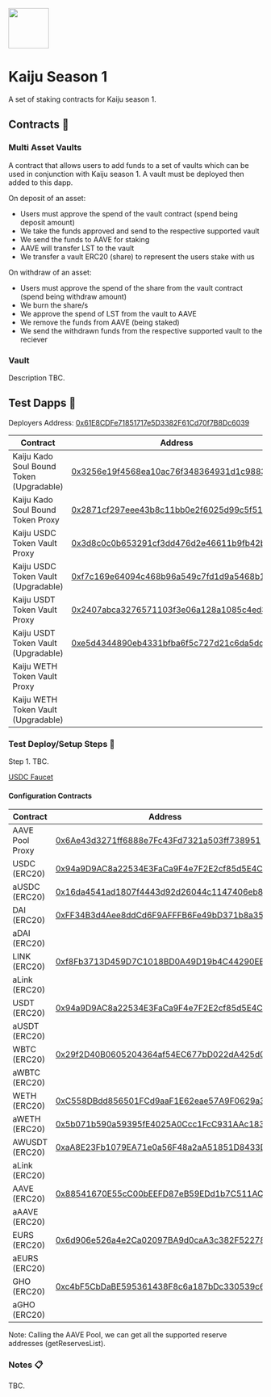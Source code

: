 <p align="left">
  <img width="80" height="80" src="https://github.com/user-attachments/assets/d800ec9e-fa93-4ef8-95c7-7b95775fd67e">
</p>

# Kaiju Season 1 

A set of staking contracts for Kaiju season 1. 

## Contracts :page_facing_up:

### Multi Asset Vaults

A contract that allows users to add funds to a set of vaults which can be used in conjunction with Kaiju season 1. A vault must be deployed then added to this dapp.

On deposit of an asset:
- Users must approve the spend of the vault contract (spend being deposit amount)
- We take the funds approved and send to the respective supported vault
- We send the funds to AAVE for staking
- AAVE will transfer LST to the vault
- We transfer a vault ERC20 (share) to represent the users stake with us

On withdraw of an asset:
- Users must approve the spend of the share from the vault contract (spend being withdraw amount)
- We burn the share/s
- We approve the spend of LST from the vault to AAVE
- We remove the funds from AAVE (being staked)
- We send the withdrawn funds from the respective supported vault to the reciever

### Vault 

Description TBC.

## Test Dapps :construction:

Deployers Address: [0x61E8CDFe71851717e5D3382F61Cd70f7B8Dc6039](https://sepolia.etherscan.io/address/0x61E8CDFe71851717e5D3382F61Cd70f7B8Dc6039)

| Contract      | Address       | Network       |
| ------------- | ------------- | ------------- |
| Kaiju Kado Soul Bound Token (Upgradable) | [0x3256e19f4568ea10ac76f348364931d1c988342b](https://sepolia.etherscan.io/address/0x3256e19f4568ea10ac76f348364931d1c988342b#code)     | Sepolia       | 
| Kaiju Kado Soul Bound Token Proxy | [0x2871cf297eee43b8c11bb0e2f6025d99c5f51606](https://sepolia.etherscan.io/address/0x2871cf297eee43b8c11bb0e2f6025d99c5f51606#code)     | Sepolia       | 
| Kaiju USDC Token Vault Proxy |  [0x3d8c0c0b653291cf3dd476d2e46611b9fb42b688](https://sepolia.etherscan.io/address/0x3d8c0c0b653291cf3dd476d2e46611b9fb42b688#code)    | Sepolia       | 
| Kaiju USDC Token Vault (Upgradable) | [0xf7c169e64094c468b96a549c7fd1d9a5468b120a](https://sepolia.etherscan.io/address/0xf7c169e64094c468b96a549c7fd1d9a5468b120a#code)     | Sepolia       | 
| Kaiju USDT Token Vault Proxy |  [0x2407abca3276571103f3e06a128a1085c4ed389e](https://sepolia.etherscan.io/address/0x2407abca3276571103f3e06a128a1085c4ed389e#code)    | Sepolia       | 
| Kaiju USDT Token Vault (Upgradable) | [0xe5d4344890eb4331bfba6f5c727d21c6da5ddcb7](https://sepolia.etherscan.io/address/0xe5d4344890eb4331bfba6f5c727d21c6da5ddcb7#code)     | Sepolia       | 
| Kaiju WETH Token Vault Proxy | [](https://sepolia.etherscan.io/address/#code)     | Sepolia       | 
| Kaiju WETH Token Vault (Upgradable) | [](https://sepolia.etherscan.io/address/#code)     | Sepolia       | 

### Test Deploy/Setup Steps :construction_worker:

Step 1. TBC.

[USDC Faucet](https://app.aave.com/faucet/)

#### Configuration Contracts

| Contract      | Address       | Network       |
| ------------- | ------------- | ------------- |
| AAVE Pool Proxy |  [0x6Ae43d3271ff6888e7Fc43Fd7321a503ff738951](https://sepolia.etherscan.io/address/0x6Ae43d3271ff6888e7Fc43Fd7321a503ff738951#readProxyContract)   | Sepolia       | 
| USDC (ERC20) | [0x94a9D9AC8a22534E3FaCa9F4e7F2E2cf85d5E4C8](https://sepolia.etherscan.io/address/0x94a9D9AC8a22534E3FaCa9F4e7F2E2cf85d5E4C8)   | Sepolia       | 
| aUSDC (ERC20) | [0x16da4541ad1807f4443d92d26044c1147406eb80](https://sepolia.etherscan.io/token/0x16da4541ad1807f4443d92d26044c1147406eb80#readProxyContract)   | Sepolia       | 
| DAI (ERC20) |  [0xFF34B3d4Aee8ddCd6F9AFFFB6Fe49bD371b8a357](https://sepolia.etherscan.io/address/0xFF34B3d4Aee8ddCd6F9AFFFB6Fe49bD371b8a357)  | Sepolia       | 
| aDAI (ERC20) | [](https://sepolia.etherscan.io/token/#readProxyContract)   | Sepolia       | 
| LINK (ERC20) |  [0xf8Fb3713D459D7C1018BD0A49D19b4C44290EBE5](https://sepolia.etherscan.io/address/0xf8Fb3713D459D7C1018BD0A49D19b4C44290EBE5)  | Sepolia       |
| aLink (ERC20) | [](https://sepolia.etherscan.io/token/#readProxyContract)   | Sepolia       | 
| USDT (ERC20) |  [0x94a9D9AC8a22534E3FaCa9F4e7F2E2cf85d5E4C8](https://sepolia.etherscan.io/address/0x94a9D9AC8a22534E3FaCa9F4e7F2E2cf85d5E4C8)  | Sepolia       | 
| aUSDT (ERC20) | [](https://sepolia.etherscan.io/token/#readProxyContract)   | Sepolia       | 
| WBTC (ERC20) |  [0x29f2D40B0605204364af54EC677bD022dA425d03](https://sepolia.etherscan.io/address/0x29f2D40B0605204364af54EC677bD022dA425d03)  | Sepolia       | 
| aWBTC (ERC20) | [](https://sepolia.etherscan.io/token/#readProxyContract)   | Sepolia       | 
| WETH (ERC20) |  [0xC558DBdd856501FCd9aaF1E62eae57A9F0629a3c](https://sepolia.etherscan.io/address/0xC558DBdd856501FCd9aaF1E62eae57A9F0629a3c)  | Sepolia       |
| aWETH (ERC20) | [0x5b071b590a59395fE4025A0Ccc1FcC931AAc1830](https://sepolia.etherscan.io/token/0x5b071b590a59395fE4025A0Ccc1FcC931AAc1830#readProxyContract)   | Sepolia       | 
| AWUSDT (ERC20) |   [0xaA8E23Fb1079EA71e0a56F48a2aA51851D8433D0](https://sepolia.etherscan.io/address/0xaA8E23Fb1079EA71e0a56F48a2aA51851D8433D0) | Sepolia       |
| aLink (ERC20) | [](https://sepolia.etherscan.io/token/#readProxyContract)   | Sepolia       | 
| AAVE (ERC20) |  [0x88541670E55cC00bEEFD87eB59EDd1b7C511AC9a](https://sepolia.etherscan.io/address/0x88541670E55cC00bEEFD87eB59EDd1b7C511AC9a)  | Sepolia       |
| aAAVE (ERC20) | [](https://sepolia.etherscan.io/token/#readProxyContract)   | Sepolia       | 
| EURS (ERC20) |  [0x6d906e526a4e2Ca02097BA9d0caA3c382F52278E](https://sepolia.etherscan.io/address/0x6d906e526a4e2Ca02097BA9d0caA3c382F52278E)  | Sepolia       | 
| aEURS (ERC20) | [](https://sepolia.etherscan.io/token/#readProxyContract)   | Sepolia       | 
| GHO (ERC20) |  [0xc4bF5CbDaBE595361438F8c6a187bDc330539c60](https://sepolia.etherscan.io/address/0xc4bF5CbDaBE595361438F8c6a187bDc330539c60)  | Sepolia       | 
| aGHO (ERC20) | [](https://sepolia.etherscan.io/token/#readProxyContract)   | Sepolia       | 

Note: Calling the AAVE Pool, we can get all the supported reserve addresses (getReservesList). 

### Notes :clipboard:

TBC.
